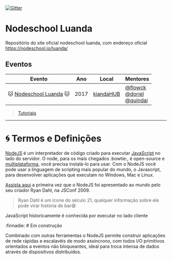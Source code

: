 [![Gitter](https://badges.gitter.im/nodeschool/luanda.svg)](https://gitter.im/nodeschool/luanda?utm_source=badge&utm_medium=badge&utm_campaign=pr-badge)

# Nodeschool Luanda
Repositório do site oficial nodeschool luanda, com endereço oficial https://nodeschool.io/luanda/

## Eventos
| Evento | Ano | Local | Mentores |
|----------|-----------|---------------------------|---------------------|
| :cat: [Nodeschool Luanda](http://ti.to/quindai/nodeschool-luanda) :cat:  | 2017  | [kiandaHUB](http://kiandahub.com/) | [@flowck](https://github.com/flowck) <br> [@doriel](https://github.com/doriel) <br> [@quindai](https://github.com/quindai) |

> [Tutoriais](./tutoriais/tutoriais.md)

---------

# :cyclone: Termos e Definições
[NodeJS](https://nodejs.org/en/) é um interpretador de código criado para executar [JavaScript](https://pt.wikipedia.org/wiki/JavaScript) no lado do servidor. O node, para os mais chegados :bowtie:, é open-source e [multiplataforma](https://pt.wikipedia.org/wiki/Multiplataforma), você precisa instalá-lo para usar. Com o NodeJS você pode usar a linguagem de scripting mais popular do mundo, o Javascript, para desenvolver aplicações que executam no Windows, Mac e Linux.

[Assista aqui](https://www.youtube.com/watch?v=EeYvFl7li9E) a primeira vez que o NodeJS foi apresentado ao mundo pelo seu criador Ryan Dahl, na JSConf 2009.

> Ryan Dahl é um ícone do século 21, qualquer informação sobre ele pode virar história de bar:smile:

JavaScript historicamente é conhecida por executar no lado cliente

:finnadie: # Em construção

Combinado com outras ferramentas o NodeJS permite construir aplicações de rede rápidas e escalavéis de modo assíncrono, com todos I/O primitivos orientados a eventos não bloqueantes, ideal para troca intensa de dados através de dispositivos distribuídos.